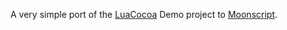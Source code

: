 A very simple port of the [LuaCocoa](http://playcontrol.net/opensource/LuaCocoa) Demo project to [Moonscript](http://moonscript.org). 
